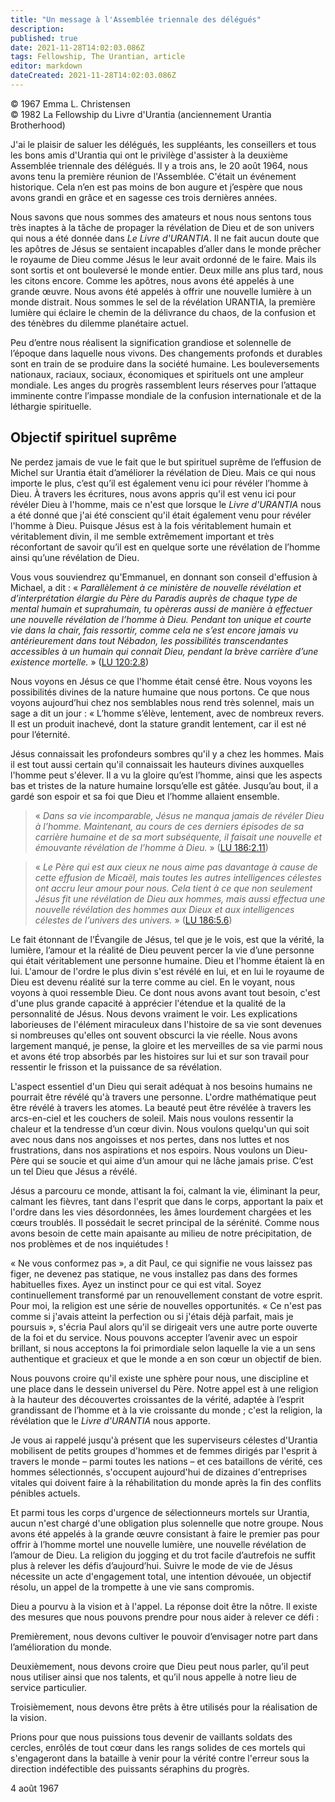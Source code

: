```yaml
---
title: "Un message à l'Assemblée triennale des délégués"
description: 
published: true
date: 2021-11-28T14:02:03.086Z
tags: Fellowship, The Urantian, article
editor: markdown
dateCreated: 2021-11-28T14:02:03.086Z
---
```


<p class="v-card v-sheet theme--light gray lighten-3 px-2">© 1967 Emma L. Christensen<br>© 1982 La Fellowship du Livre d'Urantia (anciennement Urantia Brotherhood)</p>


J'ai le plaisir de saluer les délégués, les suppléants, les conseillers et tous les bons amis d'Urantia qui ont le privilège d'assister à la deuxième Assemblée triennale des délégués. Il y a trois ans, le 20 août 1964, nous avons tenu la première réunion de l'Assemblée. C'était un événement historique. Cela n’en est pas moins de bon augure et j’espère que nous avons grandi en grâce et en sagesse ces trois dernières années.

Nous savons que nous sommes des amateurs et nous nous sentons tous très inaptes à la tâche de propager la révélation de Dieu et de son univers qui nous a été donnée dans _Le Livre d'URANTIA_. Il ne fait aucun doute que les apôtres de Jésus se sentaient incapables d’aller dans le monde prêcher le royaume de Dieu comme Jésus le leur avait ordonné de le faire. Mais ils sont sortis et ont bouleversé le monde entier. Deux mille ans plus tard, nous les citons encore. Comme les apôtres, nous avons été appelés à une grande œuvre. Nous avons été appelés à offrir une nouvelle lumière à un monde distrait. Nous sommes le sel de la révélation URANTIA, la première lumière qui éclaire le chemin de la délivrance du chaos, de la confusion et des ténèbres du dilemme planétaire actuel.

Peu d’entre nous réalisent la signification grandiose et solennelle de l’époque dans laquelle nous vivons. Des changements profonds et durables sont en train de se produire dans la société humaine. Les bouleversements nationaux, raciaux, sociaux, économiques et spirituels ont une ampleur mondiale. Les anges du progrès rassemblent leurs réserves pour l’attaque imminente contre l’impasse mondiale de la confusion internationale et de la léthargie spirituelle.

## Objectif spirituel suprême

Ne perdez jamais de vue le fait que le but spirituel suprême de l’effusion de Michel sur Urantia était d’améliorer la révélation de Dieu. Mais ce qui nous importe le plus, c’est qu’il est également venu ici pour révéler l’homme à Dieu. À travers les écritures, nous avons appris qu'il est venu ici pour révéler Dieu à l'homme, mais ce n'est que lorsque le _Livre d'URANTIA_ nous a été donné que j'ai été conscient qu'il était également venu pour révéler l'homme à Dieu. Puisque Jésus est à la fois véritablement humain et véritablement divin, il me semble extrêmement important et très réconfortant de savoir qu’il est en quelque sorte une révélation de l’homme ainsi qu’une révélation de Dieu.

Vous vous souviendrez qu'Emmanuel, en donnant son conseil d'effusion à Michael, a dit : « _Parallèlement à ce ministère de nouvelle révélation et d’interprétation élargie du Père du Paradis auprès de chaque type de mental humain et suprahumain, tu opèreras aussi de manière à effectuer une nouvelle révélation de l’homme à Dieu. Pendant ton unique et courte vie dans la chair, fais ressortir, comme cela ne s’est encore jamais vu antérieurement dans tout Nébadon, les possibilités transcendantes accessibles à un humain qui connait Dieu, pendant la brève carrière d’une existence mortelle._ » ([LU 120:2.8](/fr/The_Urantia_Book/120#p2_8))

Nous voyons en Jésus ce que l'homme était censé être. Nous voyons les possibilités divines de la nature humaine que nous portons. Ce que nous voyons aujourd’hui chez nos semblables nous rend très solennel, mais un sage a dit un jour : « L’homme s’élève, lentement, avec de nombreux revers. Il est un produit inachevé, dont la stature grandit lentement, car il est né pour l’éternité.

Jésus connaissait les profondeurs sombres qu'il y a chez les hommes. Mais il est tout aussi certain qu'il connaissait les hauteurs divines auxquelles l'homme peut s'élever. Il a vu la gloire qu’est l’homme, ainsi que les aspects bas et tristes de la nature humaine lorsqu’elle est gâtée. Jusqu’au bout, il a gardé son espoir et sa foi que Dieu et l’homme allaient ensemble.

> « _Dans sa vie incomparable, Jésus ne manqua jamais de révéler Dieu à l’homme. Maintenant, au cours de ces derniers épisodes de sa carrière humaine et de sa mort subséquente, il faisait une nouvelle et émouvante révélation de l’homme à Dieu._ » ([LU 186:2.11](/fr/The_Urantia_Book/186#p2_11))

> « _Le Père qui est aux cieux ne nous aime pas davantage à cause de cette effusion de Micaël, mais toutes les autres intelligences célestes ont accru leur amour pour nous. Cela tient à ce que non seulement Jésus fit une révélation de Dieu aux hommes, mais aussi effectua une nouvelle révélation des hommes aux Dieux et aux intelligences célestes de l’univers des univers._ » ([LU 186:5.6](/fr/The_Urantia_Book/186#p5_6))

Le fait étonnant de l’Évangile de Jésus, tel que je le vois, est que la vérité, la lumière, l’amour et la réalité de Dieu peuvent percer la vie d’une personne qui était véritablement une personne humaine. Dieu et l'homme étaient là en lui. L'amour de l'ordre le plus divin s'est révélé en lui, et en lui le royaume de Dieu est devenu réalité sur la terre comme au ciel. En le voyant, nous voyons à quoi ressemble Dieu. Ce dont nous avons avant tout besoin, c'est d'une plus grande capacité à apprécier l'étendue et la qualité de la personnalité de Jésus. Nous devons vraiment le voir. Les explications laborieuses de l'élément miraculeux dans l'histoire de sa vie sont devenues si nombreuses qu'elles ont souvent obscurci la vie réelle. Nous avons largement manqué, je pense, la gloire et les merveilles de sa vie parmi nous et avons été trop absorbés par les histoires sur lui et sur son travail pour ressentir le frisson et la puissance de sa révélation.

L'aspect essentiel d'un Dieu qui serait adéquat à nos besoins humains ne pourrait être révélé qu'à travers une personne. L'ordre mathématique peut être révélé à travers les atomes. La beauté peut être révélée à travers les arcs-en-ciel et les couchers de soleil. Mais nous voulons ressentir la chaleur et la tendresse d’un cœur divin. Nous voulons quelqu'un qui soit avec nous dans nos angoisses et nos pertes, dans nos luttes et nos frustrations, dans nos aspirations et nos espoirs. Nous voulons un Dieu-Père qui se soucie et qui aime d’un amour qui ne lâche jamais prise. C’est un tel Dieu que Jésus a révélé.

Jésus a parcouru ce monde, attisant la foi, calmant la vie, éliminant la peur, calmant les fièvres, tant dans l'esprit que dans le corps, apportant la paix et l'ordre dans les vies désordonnées, les âmes lourdement chargées et les cœurs troublés. Il possédait le secret principal de la sérénité. Comme nous avons besoin de cette main apaisante au milieu de notre précipitation, de nos problèmes et de nos inquiétudes !

« Ne vous conformez pas », a dit Paul, ce qui signifie ne vous laissez pas figer, ne devenez pas statique, ne vous installez pas dans des formes habituelles fixes. Ayez un instinct pour ce qui est vital. Soyez continuellement transformé par un renouvellement constant de votre esprit. Pour moi, la religion est une série de nouvelles opportunités. « Ce n'est pas comme si j'avais atteint la perfection ou si j'étais déjà parfait, mais je poursuis », s'écria Paul alors qu'il se dirigeait vers une autre porte ouverte de la foi et du service. Nous pouvons accepter l’avenir avec un espoir brillant, si nous acceptons la foi primordiale selon laquelle la vie a un sens authentique et gracieux et que le monde a en son cœur un objectif de bien.

Nous pouvons croire qu'il existe une sphère pour nous, une discipline et une place dans le dessein universel du Père. Notre appel est à une religion à la hauteur des découvertes croissantes de la vérité, adaptée à l’esprit grandissant de l’homme et à la vie croissante du monde ; c'est la religion, la révélation que le _Livre d'URANTIA_ nous apporte.

Je vous ai rappelé jusqu'à présent que les superviseurs célestes d'Urantia mobilisent de petits groupes d'hommes et de femmes dirigés par l'esprit à travers le monde – parmi toutes les nations – et ces bataillons de vérité, ces hommes sélectionnés, s'occupent aujourd'hui de dizaines d'entreprises vitales qui doivent faire à la réhabilitation du monde après la fin des conflits pénibles actuels.

Et parmi tous les corps d'urgence de sélectionneurs mortels sur Urantia, aucun n'est chargé d'une obligation plus solennelle que notre groupe. Nous avons été appelés à la grande œuvre consistant à faire le premier pas pour offrir à l’homme mortel une nouvelle lumière, une nouvelle révélation de l’amour de Dieu. La religion du jogging et du trot facile d’autrefois ne suffit plus à relever les défis d’aujourd’hui. Suivre le mode de vie de Jésus nécessite un acte d'engagement total, une intention dévouée, un objectif résolu, un appel de la trompette à une vie sans compromis.

Dieu a pourvu à la vision et à l'appel. La réponse doit être la nôtre. Il existe des mesures que nous pouvons prendre pour nous aider à relever ce défi :

Premièrement, nous devons cultiver le pouvoir d’envisager notre part dans l’amélioration du monde.

Deuxièmement, nous devons croire que Dieu peut nous parler, qu’il peut nous utiliser ainsi que nos talents, et qu’il nous appelle à notre lieu de service particulier.

Troisièmement, nous devons être prêts à être utilisés pour la réalisation de la vision.

Prions pour que nous puissions tous devenir de vaillants soldats des cercles, enrôlés de tout cœur dans les rangs solides de ces mortels qui s'engageront dans la bataille à venir pour la vérité contre l'erreur sous la direction indéfectible des puissants séraphins du progrès.

4 août 1967

